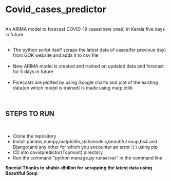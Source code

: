 # Covid_cases_predictor
<br>
An ARIMA model to forecast COVID-19 cases(new ones) in Kerela five days in future
<br>
<br>
<ul>
  <li>The python script itself scraps the latest data of cases(for previous day) from GOK website and adds it to csv file</li>
  <br>
  <li>New ARIMA model is created and trained on updated data and forecast for 5 days in future</li>
  <br>
  <li>Forecasts are plotted by using Google charts and plot of the existing data(on which model is trained) is made using matplotlib</li>
</ul>
<br>
<h2>STEPS TO RUN</h2>
<br>
<ul>
  
  <li>Clone the repository</li>
  <li>Install pandas,numpy,matplotlib,statsmodels,beautiful soup,bs4 and Django(and any other for which you encounter an error :) ) using pip</li>
  <li>CD into covidpredictor(Topmost) directory</li>
  <li>Run the command "python manage.py runserver" in the command line</li>
</ul>

<strong>Special Thanks to shabir-dhillon for scrapping the latest data using Beautiful Soup</strong>
